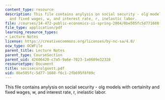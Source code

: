 ```yaml
---
content_type: resource
description: This file contains anylysis on social security - olg models with certainity
  and fixed wages, w, and interest rate, r, inelastic labor.
file: /courses/14-472-public-economics-ii-spring-2004/0be505fc5d771608f6c12fb695f8f09c_socisecurolgsett.pdf
file_type: application/pdf
learning_resource_types:
- Lecture Notes
license: https://creativecommons.org/licenses/by-nc-sa/4.0/
ocw_type: OCWFile
parent_title: Lecture Notes
parent_type: CourseSection
parent_uid: 42606420-c7a5-9a6e-7023-1a0609e32328
resourcetype: Document
title: socisecurolgsett.pdf
uid: 0be505fc-5d77-1608-f6c1-2fb695f8f09c
---
```

This file contains anylysis on social security - olg models with certainity and fixed wages, w, and interest rate, r, inelastic labor.